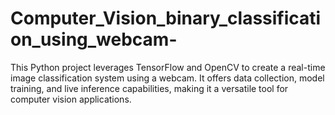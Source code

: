 # Computer_Vision_binary_classification_using_webcam-
This Python project leverages TensorFlow and OpenCV to create a real-time image classification system using a webcam. It offers data collection, model training, and live inference capabilities, making it a versatile tool for computer vision applications.
